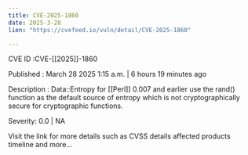 ```yaml
---
title: CVE-2025-1860
date: 2025-3-28
lien: "https://cvefeed.io/vuln/detail/CVE-2025-1860"

---
```


CVE ID :CVE-[[2025]]-1860

Published :  March 28
2025
1:15 a.m. | 6 hours
19 minutes ago

Description : Data::Entropy for [[Perl]] 0.007 and earlier use the rand() function as the default source of entropy
which is not cryptographically secure
for cryptographic functions.

Severity: 0.0 | NA

Visit the link for more details
such as CVSS details
affected products
timeline
and more...
